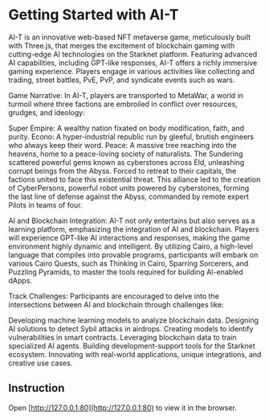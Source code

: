 # Getting Started with AI-T

AI-T is an innovative web-based NFT metaverse game, meticulously built with Three.js, that merges the excitement of blockchain gaming with cutting-edge AI technologies on the Starknet platform. Featuring advanced AI capabilities, including GPT-like responses, AI-T offers a richly immersive gaming experience. Players engage in various activities like collecting and trading, street battles, PvE, PvP, and syndicate events such as wars.

Game Narrative: In AI-T, players are transported to MetaWar, a world in turmoil where three factions are embroiled in conflict over resources, grudges, and ideology:

Super Empire: A wealthy nation fixated on body modification, faith, and purity.
Econo: A hyper-industrial republic run by gleeful, brutish engineers who always keep their word.
Peace: A massive tree reaching into the heavens, home to a peace-loving society of naturalists.
The Sundering scattered powerful gems known as cyberstones across Eld, unleashing corrupt beings from the Abyss. Forced to retreat to their capitals, the factions united to face this existential threat. This alliance led to the creation of CyberPersons, powerful robot units powered by cyberstones, forming the last line of defense against the Abyss, commanded by remote expert Pilots in teams of four.

AI and Blockchain Integration: AI-T not only entertains but also serves as a learning platform, emphasizing the integration of AI and blockchain. Players will experience GPT-like AI interactions and responses, making the game environment highly dynamic and intelligent. By utilizing Cairo, a high-level language that compiles into provable programs, participants will embark on various Cairo Quests, such as Thinking in Cairo, Sparring Sorcerers, and Puzzling Pyramids, to master the tools required for building AI-enabled dApps.

Track Challenges: Participants are encouraged to delve into the intersections between AI and blockchain through challenges like:

Developing machine learning models to analyze blockchain data.
Designing AI solutions to detect Sybil attacks in airdrops.
Creating models to identify vulnerabilities in smart contracts.
Leveraging blockchain data to train specialized AI agents.
Building development-support tools for the Starknet ecosystem.
Innovating with real-world applications, unique integrations, and creative use cases.


## Instruction

Open [http://127.0.0.1:80](http://127.0.0.1:80) to view it in the browser.
